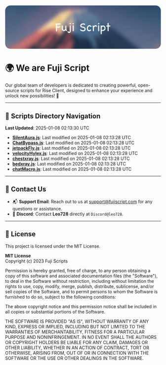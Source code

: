 ![Banner](.github/b.webp)

# 🌍 **We are Fuji Script**

Our global team of developers is dedicated to creating powerful, open-source scripts for Rise Client, designed to enhance your experience and unlock new possibilities! 🌟

---
<!-- SCRIPTS_NAVIGATION_START -->
## 📂 **Scripts Directory Navigation**

**Last Updated**: 2025-01-08 02:13:30 UTC

- **[SilentAura.js](scripts/SilentAura.js)**: Last modified on 2025-01-08 02:13:28 UTC
- **[ChatBypass.js](scripts/ChatBypass.js)**: Last modified on 2025-01-08 02:13:28 UTC
- **[jetpackFly.js](scripts/jetpackFly.js)**: Last modified on 2025-01-08 02:13:28 UTC
- **[velocityHylex.js](scripts/velocityHylex.js)**: Last modified on 2025-01-08 02:13:28 UTC
- **[chestxray.js](scripts/chestxray.js)**: Last modified on 2025-01-08 02:13:28 UTC
- **[bedxray.js](scripts/bedxray.js)**: Last modified on 2025-01-08 02:13:28 UTC
- **[chatMacro.js](scripts/chatMacro.js)**: Last modified on 2025-01-08 02:13:28 UTC

<!-- SCRIPTS_NAVIGATION_END -->

---

## 💬 **Contact Us**  
- 📬 **Support Email**: Reach out to us at [support@fujiscript.com](mailto:support@fujiscript.com) for any questions or assistance.  
- 💬 **Discord**: Contact **Leo728** directly at `Discord@leo728`.

---

## 📜 **License**

This project is licensed under the MIT License.  

**MIT License**  
Copyright (c) 2023 Fuji Scripts  

Permission is hereby granted, free of charge, to any person obtaining a copy of this software and associated documentation files (the "Software"), to deal in the Software without restriction, including without limitation the rights to use, copy, modify, merge, publish, distribute, sublicense, and/or sell copies of the Software, and to permit persons to whom the Software is furnished to do so, subject to the following conditions:  

The above copyright notice and this permission notice shall be included in all copies or substantial portions of the Software.  

THE SOFTWARE IS PROVIDED "AS IS", WITHOUT WARRANTY OF ANY KIND, EXPRESS OR IMPLIED, INCLUDING BUT NOT LIMITED TO THE WARRANTIES OF MERCHANTABILITY, FITNESS FOR A PARTICULAR PURPOSE AND NONINFRINGEMENT. IN NO EVENT SHALL THE AUTHORS OR COPYRIGHT HOLDERS BE LIABLE FOR ANY CLAIM, DAMAGES OR OTHER LIABILITY, WHETHER IN AN ACTION OF CONTRACT, TORT OR OTHERWISE, ARISING FROM, OUT OF OR IN CONNECTION WITH THE SOFTWARE OR THE USE OR OTHER DEALINGS IN THE SOFTWARE.  
